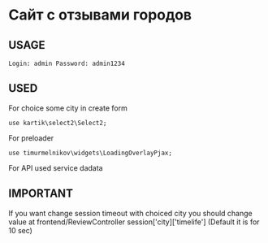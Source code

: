 #   Сайт с отзывами городов


##  USAGE



`
Login: admin
Password: admin1234
`

##  USED


For choice some city in create form

`
use kartik\select2\Select2;
`

For preloader

`
use timurmelnikov\widgets\LoadingOverlayPjax;
`

For API used service dadata

##  IMPORTANT


If you want change session timeout with choiced city you should change value at frontend/ReviewController session['city]['timelife']
(Default it is for 10 sec)



